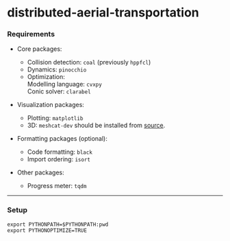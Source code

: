 # distributed-aerial-transportation

### Requirements

- Core packages:
  - Collision detection: `coal` (previously `hppfcl`)
  - Dynamics: `pinocchio`
  - Optimization: <br>
    Modelling language: `cvxpy` <br>
    Conic solver: `clarabel`

- Visualization packages:
  - Plotting: `matplotlib`
  - 3D: `meshcat-dev` should be installed from [source](https://github.com/meshcat-dev/meshcat-python).

- Formatting packages (optional):
  - Code formatting: `black`
  - Import ordering: `isort`

- Other packages:
  - Progress meter: `tqdm`

---

### Setup

    export PYTHONPATH=$PYTHONPATH:pwd
    export PYTHONOPTIMIZE=TRUE
